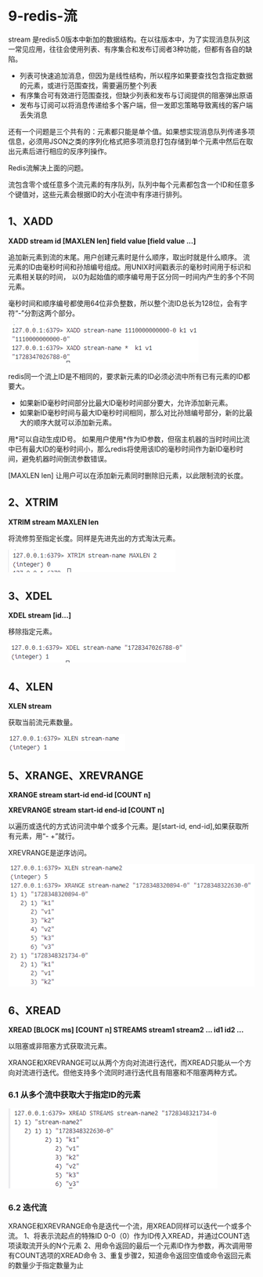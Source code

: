 # 9-redis-流
stream 是redis5.0版本中新加的数据结构。在以往版本中，为了实现消息队列这一常见应用，往往会使用列表、有序集合和发布订阅者3种功能，但都有各自的缺陷。
- 列表可快速追加消息，但因为是线性结构，所以程序如果要查找包含指定数据的元素，或进行范围查找，需要遍历整个列表
- 有序集合可有效进行范围查找，但缺少列表和发布与订阅提供的阻塞弹出原语
- 发布与订阅可以将消息传递给多个客户端，但一发即忘策略导致离线的客户端丢失消息

还有一个问题是三个共有的：元素都只能是单个值。如果想实现消息队列传递多项信息，必须用JSON之类的序列化格式把多项消息打包存储到单个元素中然后在取出元素后进行相应的反序列操作。

Redis流解决上面的问题。

流包含零个或任意多个流元素的有序队列，队列中每个元素都包含一个ID和任意多个键值对，这些元素会根据ID的大小在流中有序进行排列。

## 1、XADD
**XADD stream id [MAXLEN len] field value [field value ...]**

追加新元素到流的末尾。用户创建元素时是什么顺序，取出时就是什么顺序。
流元素的ID由毫秒时间和孙旭编号组成。用UNIX时间戳表示的毫秒时间用于标识和元素相关联的时间，
以0为起始值的顺序编号用于区分同一时间内产生的多个不同元素。

毫秒时间和顺序编号都使用64位非负整数，所以整个流ID总长为128位，会有字符“-”分割这两个部分。

![2024-10-08-00-23-58.png](./images/2024-10-08-00-23-58.png)


redis同一个流上ID是不相同的，要求新元素的ID必须必流中所有已有元素的ID都要大。
- 如果新ID毫秒时间部分比最大ID毫秒时间部分要大，允许添加新元素。
- 如果新ID毫秒时间与最大ID毫秒时间相同，那么对比孙旭编号部分，新的比最大的顺序大就可以添加新元素。

用\*可以自动生成ID号。
如果用户使用\*作为ID参数，但宿主机器的当时时间比流中已有最大ID的毫秒时间小，那么redis将使用该ID的毫秒时间作为新ID毫秒时间，避免机器时间倒流参数错误。


[MAXLEN len] 让用户可以在添加新元素同时删除旧元素，以此限制流的长度。

## 2、XTRIM
**XTRIM stream MAXLEN len**

将流修剪至指定长度。同样是先进先出的方式淘汰元素。

![2024-10-08-00-40-28.png](./images/2024-10-08-00-40-28.png)

## 3、XDEL 
**XDEL stream [id...]**

移除指定元素。

![2024-10-08-00-41-35.png](./images/2024-10-08-00-41-35.png)

## 4、XLEN
**XLEN stream**

获取当前流元素数量。

![2024-10-08-00-42-18.png](./images/2024-10-08-00-42-18.png)

## 5、XRANGE、XREVRANGE
**XRANGE stream start-id end-id [COUNT n]**

**XREVRANGE stream start-id end-id [COUNT n]**

以遍历或迭代的方式访问流中单个或多个元素。是[start-id, end-id],如果获取所有元素，用“- +”就行。

XREVRANGE是逆序访问。

![2024-10-08-00-46-39.png](./images/2024-10-08-00-46-39.png)

## 6、XREAD
**XREAD [BLOCK ms] [COUNT n] STREAMS stream1 stream2 ... id1 id2 ...**

以阻塞或非阻塞方式获取流元素。

XRANGE和XREVRANGE可以从两个方向对流进行迭代，而XREAD只能从一个方向对流进行迭代。但他支持多个流同时进行迭代且有阻塞和不阻塞两种方式。


### 6.1 从多个流中获取大于指定ID的元素

![2024-10-08-04-12-13.png](./images/2024-10-08-04-12-13.png)

### 6.2 迭代流
XRANGE和XREVRANGE命令是迭代一个流，用XREAD同样可以迭代一个或多个流。
1、将表示流起点的特殊ID 0-0（0）作为ID传入XREAD，并通过COUNT选项读取流开头的N个元素
2、用命令返回的最后一个元素ID作为参数，再次调用带有COUNT选项的XREAD命令
3、重复步骤2，知道命令返回空值或命令返回元素的数量少于指定数量为止


